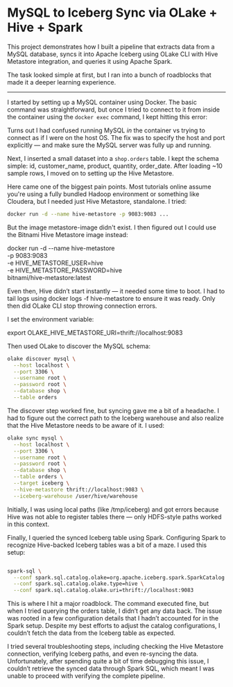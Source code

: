 # MySQL to Iceberg Sync via OLake + Hive + Spark

This project demonstrates how I built a pipeline that extracts data from a MySQL database, syncs it into Apache Iceberg using OLake CLI with Hive Metastore integration, and queries it using Apache Spark.

The task looked simple at first, but I ran into a bunch of roadblocks that made it a deeper learning experience.

---

I started by setting up a MySQL container using Docker. The basic command was straightforward, but once I tried to connect to it from inside the container using the `docker exec` command, I kept hitting this error:


Turns out I had confused running MySQL *in* the container vs trying to connect as if I were on the host OS. The fix was to specify the host and port explicitly — and make sure the MySQL server was fully up and running.

Next, I inserted a small dataset into a `shop.orders` table. I kept the schema simple: id, customer_name, product, quantity, order_date. After loading ~10 sample rows, I moved on to setting up the Hive Metastore.

Here came one of the biggest pain points. Most tutorials online assume you're using a fully bundled Hadoop environment or something like Cloudera, but I needed just Hive Metastore, standalone. I tried:

```bash
docker run -d --name hive-metastore -p 9083:9083 ...
```

But the image metastore-image didn't exist. I then figured out I could use the Bitnami Hive Metastore image instead:

docker run -d --name hive-metastore \
  -p 9083:9083 \
  -e HIVE_METASTORE_USER=hive \
  -e HIVE_METASTORE_PASSWORD=hive \
  bitnami/hive-metastore:latest

Even then, Hive didn’t start instantly — it needed some time to boot. I had to tail logs using docker logs -f hive-metastore to ensure it was ready. Only then did OLake CLI stop throwing connection errors.

I set the environment variable:

export OLAKE_HIVE_METASTORE_URI=thrift://localhost:9083

Then used OLake to discover the MySQL schema:

```bash
olake discover mysql \
  --host localhost \
  --port 3306 \
  --username root \
  --password root \
  --database shop \
  --table orders
  ```

The discover step worked fine, but syncing gave me a bit of a headache. I had to figure out the correct path to the Iceberg warehouse and also realize that the Hive Metastore needs to be aware of it. I used:

```bash
olake sync mysql \
  --host localhost \
  --port 3306 \
  --username root \
  --password root \
  --database shop \
  --table orders \
  --target iceberg \
  --hive-metastore thrift://localhost:9083 \
  --iceberg-warehouse /user/hive/warehouse
  ```

Initially, I was using local paths (like /tmp/iceberg) and got errors because Hive was not able to register tables there — only HDFS-style paths worked in this context.

Finally, I queried the synced Iceberg table using Spark. Configuring Spark to recognize Hive-backed Iceberg tables was a bit of a maze. I used this setup:

```bash

spark-sql \
  --conf spark.sql.catalog.olake=org.apache.iceberg.spark.SparkCatalog \
  --conf spark.sql.catalog.olake.type=hive \
  --conf spark.sql.catalog.olake.uri=thrift://localhost:9083

  ```


This is where I hit a major roadblock. The command executed fine, but when I tried querying the orders table, I didn’t get any data back. The issue was rooted in a few configuration details that I hadn’t accounted for in the Spark setup. Despite my best efforts to adjust the catalog configurations, I couldn’t fetch the data from the Iceberg table as expected.

I tried several troubleshooting steps, including checking the Hive Metastore connection, verifying Iceberg paths, and even re-syncing the data. Unfortunately, after spending quite a bit of time debugging this issue, I couldn’t retrieve the synced data through Spark SQL, which meant I was unable to proceed with verifying the complete pipeline.


